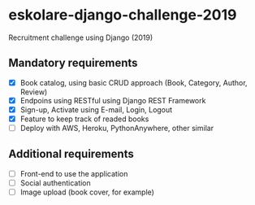 # eskolare-django-challenge-2019
Recruitment challenge using Django (2019)

## Mandatory requirements
- [X] Book catalog, using basic CRUD approach (Book, Category, Author, Review) 
- [X] Endpoins using RESTful using Django REST Framework
- [x] Sign-up, Activate using E-mail, Login, Logout
- [X] Feature to keep track of readed books
- [ ] Deploy with AWS, Heroku, PythonAnywhere, other similar

## Additional requirements
- [ ] Front-end to use the application
- [ ] Social authentication
- [ ] Image upload (book cover, for example)
